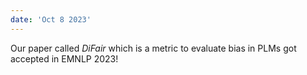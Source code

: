 ```yaml
---
date: 'Oct 8 2023'
---
```

Our paper called *DiFair* which is a metric to evaluate bias in PLMs got accepted in EMNLP 2023!